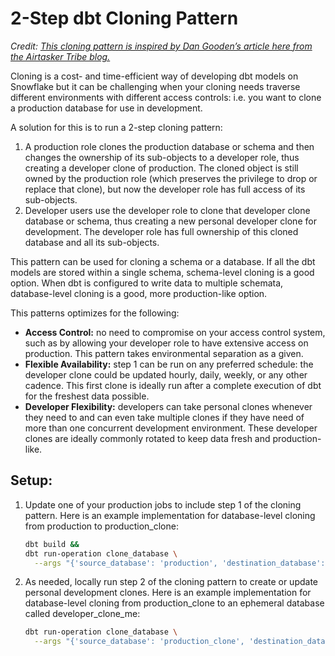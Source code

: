 # 2-Step dbt Cloning Pattern

_Credit: [This cloning pattern is inspired by Dan Gooden’s article here from the Airtasker Tribe blog.](https://medium.com/airtribe/test-sql-pipelines-against-production-clones-using-dbt-and-snowflake-2f8293722dd4)_

Cloning is a cost- and time-efficient way of developing dbt models on Snowflake but it can be challenging when your cloning needs traverse different environments with different access controls: i.e. you want to clone a production database for use in development. 

A solution for this is to run a 2-step cloning pattern:

1. A production role clones the production database or schema and then changes the ownership of its sub-objects to a developer role, thus creating a developer clone of production. The cloned object is still owned by the production role (which preserves the privilege to drop or replace that clone), but now the developer role has full access of its sub-objects.
2. Developer users use the developer role to clone that developer clone database or schema, thus creating a new personal developer clone for development. The developer role has full ownership of this cloned database and all its sub-objects.

This pattern can be used for cloning a schema or a database. If all the dbt models are stored within a single schema, schema-level cloning is a good option. When dbt is configured to write data to multiple schemata, database-level cloning is a good, more production-like option.

This patterns optimizes for the following:

- **Access Control:** no need to compromise on your access control system, such as by allowing your developer role to have extensive access on production. This pattern takes environmental separation as a given.
- **Flexible Availability:** step 1 can be run on any preferred schedule: the developer clone could be updated hourly, daily, weekly, or any other cadence. This first clone is ideally run after a complete execution of dbt for the freshest data possible.
- **Developer Flexibility:** developers can take personal clones whenever they need to and can even take multiple clones if they have need of more than one concurrent development environment. These developer clones are ideally commonly rotated to keep data fresh and production-like.

## Setup:

1. Update one of your production jobs to include step 1 of the cloning pattern. Here is an example implementation for database-level cloning from production to production_clone:
    
    ```bash
    dbt build &&
    dbt run-operation clone_database \
      --args "{'source_database': 'production', 'destination_database': 'production_clone', 'new_owner_role': 'developer_role'}"
    ```
    
2. As needed, locally run step 2 of the cloning pattern to create or update personal development clones. Here is an example implementation for database-level cloning from production_clone to an ephemeral database called developer_clone_me:
    
    ```bash
    dbt run-operation clone_database \
      --args "{'source_database': 'production_clone', 'destination_database': 'developer_clone_me'}"
    ```
